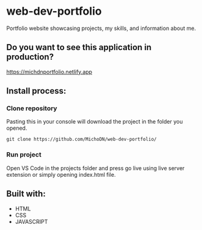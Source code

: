 # web-dev-portfolio
Portfolio website showcasing projects, my skills, and information about me.

## Do you want to see this application in production?
https://michdnportfolio.netlify.app

## Install process:

### Clone repository 
Pasting this in your console will download the project in the folder you opened.
```
git clone https://github.com/MichoDN/web-dev-portfolio/
```

### Run project
Open VS Code in the projects folder and press go live using live server extension or simply opening index.html file.

## Built with:
- HTML
- CSS
- JAVASCRIPT
